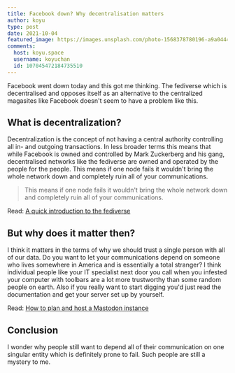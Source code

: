 ```yaml
---
title: Facebook down? Why decentralisation matters
author: koyu
type: post
date: 2021-10-04
featured_image: https://images.unsplash.com/photo-1568378780196-a9a0444a9151?crop=entropy&cs=tinysrgb&fit=max&fm=jpg&ixid=MnwxMTc3M3wwfDF8c2VhcmNofDE3fHxkZWxldGUlMjBmYWNlYm9va3xlbnwwfHx8fDE2MzMzODMyMDA&ixlib=rb-1.2.1&q=80&w=2000
comments:
  host: koyu.space
  username: koyuchan
  id: 107045472184735510
---
```


Facebook went down today and this got me thinking. The fediverse which is decentralised and opposes itself as an alternative to the centralized magasites like Facebook doesn't seem to have a problem like this.

## What is decentralization?

Decentralization is the concept of not having a central authority controlling all in- and outgoing transactions. In less broader terms this means that while Facebook is owned and controlled by Mark Zuckerberg and his gang, decentralised networks like the fediverse are owned and operated by the people for the people. This means if one node fails it wouldn't bring the whole network down and completely ruin all of your communications.

>This means if one node fails it wouldn't bring the whole network down and completely ruin all of your communications.

Read: [A quick introduction to the fediverse](/2019/06/23/a-quick-introduction-to-the-fediverse/)

## But why does it matter then?

I think it matters in the terms of why we should trust a single person with all of our data. Do you want to let your communications depend on someone who lives somewhere in America and is essentially a total stranger? I think individual people like your IT specialist next door you call when you infested your computer with toolbars are a lot more trustworthy than some random people on earth. Also if you really want to start digging you'd just read the documentation and get your server set up by yourself.

Read: [How to plan and host a Mastodon instance](/2020/11/01/how-to-plan-and-host-a-mastodon-instance/)

## Conclusion

I wonder why people still want to depend all of their communication on one singular entity which is definitely prone to fail. Such people are still a mystery to me.